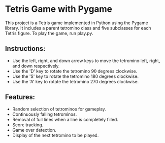 # Tetris Game with Pygame

This project is a Tetris game implemented in Python using the Pygame library. It includes a parent tetromino class and five subclasses for each Tetris figure. To play the game, run play.py.

## Instructions:
- Use the left, right, and down arrow keys to move the tetromino left, right, and down respectively.
- Use the 'D' key to rotate the tetromino 90 degrees clockwise.
- Use the 'S' key to rotate the tetromino 180 degrees clockwise.
- Use the 'A' key to rotate the tetromino 270 degrees clockwise.

## Features:
- Random selection of tetrominos for gameplay.
- Continuously falling tetrominos.
- Removal of full lines when a line is completely filled.
- Score tracking.
- Game over detection.
- Display of the next tetromino to be played.
